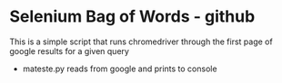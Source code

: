 # Selenium Bag of Words - github

This is a simple script that runs chromedriver through the first page of google results for a given query

- mateste.py reads from google and prints to console